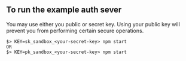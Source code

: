 ## To run the example auth sever

You may use either you public or secret key. Using your public key
will prevent you from performing certain secure operations.
```
$> KEY=sk_sandbox_<your-secret-key> npm start
OR
$> KEY=pk_sandbox_<your-secret-key> npm start
```